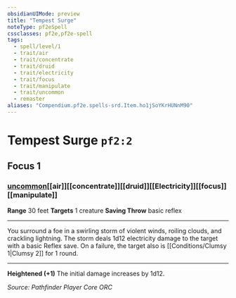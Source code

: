 ```yaml
---
obsidianUIMode: preview
title: "Tempest Surge"
noteType: pf2eSpell
cssclasses: pf2e,pf2e-spell
tags:
  - spell/level/1
  - trait/air
  - trait/concentrate
  - trait/druid
  - trait/electricity
  - trait/focus
  - trait/manipulate
  - trait/uncommon
  - remaster
aliases: "Compendium.pf2e.spells-srd.Item.ho1jSoYKrHUNnM90" 
---
```

# Tempest Surge  `pf2:2`  
## Focus 1
### [uncommon](uncommon "Uncommon Rarity Trait")[[air]][[concentrate]][[druid]][[Electricity]][[focus]][[manipulate]]

**Range** 30 feet
**Targets** 1 creature
**Saving Throw** basic reflex
* * * 
You surround a foe in a swirling storm of violent winds, roiling clouds, and crackling lightning. The storm deals 1d12 electricity damage to the target with a basic Reflex save. On a failure, the target also is [[Conditions/Clumsy 1|Clumsy 2]] for 1 round.

* * *

**Heightened (+1)** The initial damage increases by 1d12.

*Source: Pathfinder Player Core*
*ORC*
